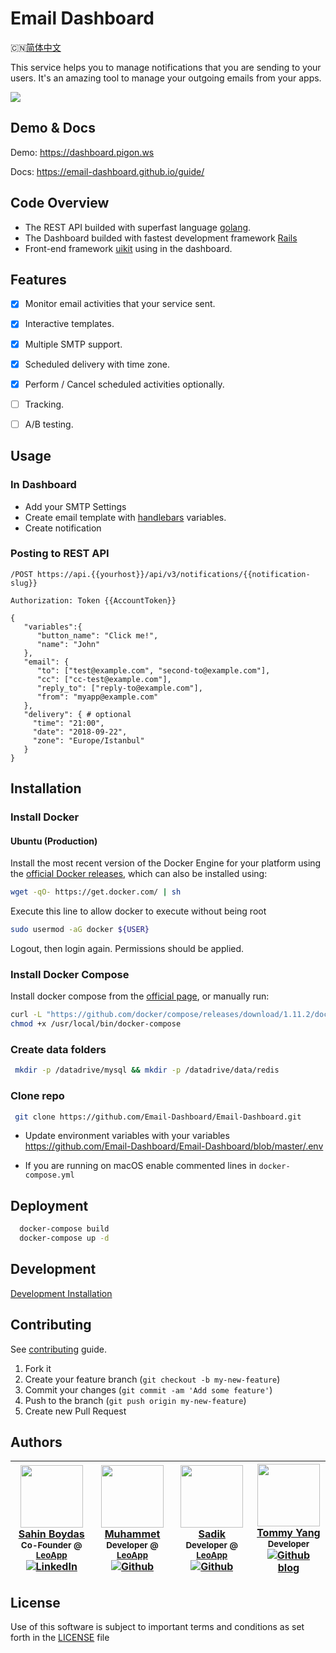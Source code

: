 # Email Dashboard

🇨🇳[简体中文](./README-zh_CN.md)

This service helps you to manage notifications that you are sending to your users. It's an amazing tool to manage your outgoing emails from your apps.

![](https://github.com/Email-Dashboard/Email-Dashboard/blob/master/docs/assets/intro.gif?raw=true)

## Demo & Docs

Demo: https://dashboard.pigon.ws

Docs: https://email-dashboard.github.io/guide/

## Code Overview
* The REST API builded with superfast language [golang](https://github.com/golang/go).
* The Dashboard builded with fastest development framework [Rails](https://github.com/rails/rails)
* Front-end framework [uikit](https://github.com/uikit/uikit) using in the dashboard.


## Features
- [x] Monitor email activities that your service sent.
- [x] Interactive templates.
- [x] Multiple SMTP support.
- [x] Scheduled delivery with time zone.
- [x] Perform / Cancel scheduled activities optionally.
- [ ] Tracking.
- [ ] A/B testing.


## Usage
### In Dashboard
* Add your SMTP Settings
* Create email template with [handlebars](http://handlebarsjs.com/) variables.
* Create notification

### Posting to REST API

`/POST https://api.{{yourhost}}/api/v3/notifications/{{notification-slug}}`

`Authorization: Token {{AccountToken}}`


```
{
   "variables":{
      "button_name": "Click me!",
      "name": "John"
   },
   "email": {
      "to": ["test@example.com", "second-to@example.com"],
      "cc": ["cc-test@example.com"],
      "reply_to": ["reply-to@example.com"],
      "from": "myapp@example.com"
   },
   "delivery": { # optional
     "time": "21:00",
     "date": "2018-09-22",
     "zone": "Europe/Istanbul"
   }
}
```

## Installation

### Install Docker

#### Ubuntu (Production)
Install the most recent version of the Docker Engine for your platform using the [official Docker releases](http://docs.docker.com/engine/installation/), which can also be installed using:

```bash
wget -qO- https://get.docker.com/ | sh
```

Execute this line to allow docker to execute without being root
```bash
sudo usermod -aG docker ${USER}
```
Logout, then login again. Permissions should be applied.

### Install Docker Compose
Install docker compose from the [official page](https://docs.docker.com/compose/install/), or manually run:

```bash
curl -L "https://github.com/docker/compose/releases/download/1.11.2/docker-compose-$(uname -s)-$(uname -m)" -o /usr/local/bin/docker-compose
chmod +x /usr/local/bin/docker-compose
```

### Create data folders

```bash
 mkdir -p /datadrive/mysql && mkdir -p /datadrive/data/redis
```

### Clone repo

```bash
 git clone https://github.com/Email-Dashboard/Email-Dashboard.git
```

* Update environment variables with your variables https://github.com/Email-Dashboard/Email-Dashboard/blob/master/.env

* If you are running on macOS enable commented lines in `docker-compose.yml`

## Deployment

```bash
  docker-compose build
  docker-compose up -d
```

## Development
[Development Installation](https://email-dashboard.github.io/guide/development.html)

## Contributing
See [contributing](https://email-dashboard.readthedocs.io/en/latest/Contributing/) guide.

1. Fork it
2. Create your feature branch (`git checkout -b my-new-feature`)
3. Commit your changes (`git commit -am 'Add some feature'`)
4. Push to the branch (`git push origin my-new-feature`)
5. Create new Pull Request

## Authors
| [<img src="https://pbs.twimg.com/profile_images/508440350495485952/U1VH52UZ_200x200.jpeg" width="100px;"/>](https://twitter.com/sahinboydas) <br/> [Sahin Boydas](https://twitter.com/sahinboydas)<br/><sub>Co-Founder @ [LeoApp](https://leoapp.com)</sub><br/> [![LinkedIn][1.1]][1] | [<img src="https://avatars1.githubusercontent.com/u/989759?s=460&v=4" width="100px;"/>](https://github.com/muhammet) <br/>[Muhammet](https://github.com/muhammet)<br/><sub>Developer @ [LeoApp](https://leoapp.com)</sub><br/> [![Github][2.1]][2] | [<img src="https://avatars1.githubusercontent.com/u/8470005?s=460&v=4" width="100px;"/>](https://github.com/sadikay)  <br/>[Sadik](https://github.com/sadikay)<br/><sub>Developer @ [LeoApp](http://leoapp.com)</sub><br/> [![Github][3.1]][3] | [<img src="https://avatars0.githubusercontent.com/u/7591815?s=460&v=4" width="100px;"/>](http://blog.tommyyang.cn/) <br/> [Tommy Yang](https://github.com/joyang1)<br/><sub>Developer</sub><br/> [![Github][4.1]][4] [blog](https://blog.tommyyang.cn)
| - | - | - | - |

[1.1]: https://www.kingsfund.org.uk/themes/custom/kingsfund/dist/img/svg/sprite-icon-linkedin.svg (linkedin icon)
[1]: https://www.linkedin.com/in/sahinboydas
[2.1]: http://i.imgur.com/9I6NRUm.png (github.com/muhammet)
[2]: http://www.github.com/muhammet
[3.1]: http://i.imgur.com/9I6NRUm.png (github.com/sadikay)
[3]: http://www.github.com/sadikay

[4.1]: http://i.imgur.com/9I6NRUm.png (github.com/joyang1)
[4]: http://www.github.com/joyang1

[5.1]: Blog
[5]: https://blog.tommyyang.cn

## License

Use of this software is subject to important terms and conditions as set forth in the [LICENSE](LICENSE) file
